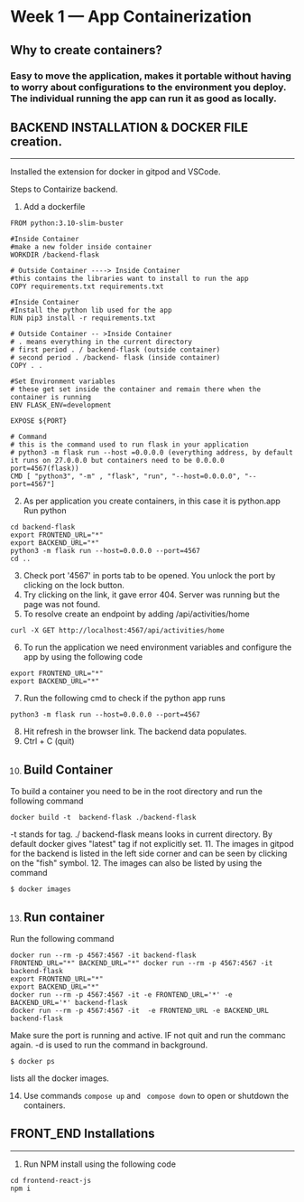 # Week 1 — App Containerization

## Why to create containers?
### Easy to move the application, makes it portable without having to worry about configurations to the environment you deploy. The individual running the app can run it as good as locally. 

## BACKEND INSTALLATION & DOCKER FILE creation. 
-----------------------------------------------------
Installed the extension for docker in gitpod and VSCode. 

Steps to Contairize backend. 

1. Add a dockerfile
```
FROM python:3.10-slim-buster

#Inside Container
#make a new folder inside container
WORKDIR /backend-flask

# Outside Container ----> Inside Container
#this contains the libraries want to install to run the app
COPY requirements.txt requirements.txt

#Inside Container
#Install the python lib used for the app
RUN pip3 install -r requirements.txt

# Outside Container -- >Inside Container
# . means everything in the current directory
# first period . / backend-flask (outside container)
# second period . /backend- flask (inside container)
COPY . .

#Set Environment variables
# these get set inside the container and remain there when the container is running
ENV FLASK_ENV=development

EXPOSE ${PORT}

# Command
# this is the command used to run flask in your application
# python3 -m flask run --host =0.0.0.0 (everything address, by default it runs on 27.0.0.0 but containers need to be 0.0.0.0 port=4567(flask))
CMD [ "python3", "-m" , "flask", "run", "--host=0.0.0.0", "--port=4567"]

```
2. As per application you create containers, in this case it is python.app
Run python
```
cd backend-flask
export FRONTEND_URL="*"
export BACKEND_URL="*"
python3 -m flask run --host=0.0.0.0 --port=4567
cd ..
```

3. Check port '4567' in ports tab to be opened. You unlock the port by clicking on the lock button. 
4. Try clicking on the link, it gave error 404. Server was running but the page was not found. 
5. To resolve create an endpoint by adding /api/activities/home

```curl -X GET http://localhost:4567/api/activities/home```

6. To run the application we need environment variables and configure the app by using the following code

```
export FRONTEND_URL="*"
export BACKEND_URL="*"
```
7. Run the following cmd to check if the python app runs

```
python3 -m flask run --host=0.0.0.0 --port=4567
```
8. Hit refresh in the browser link. The backend data populates. 
9. Ctrl + C (quit)
10. ## Build Container
To build a container you need to be in the root directory and run the following command 
```
docker build -t  backend-flask ./backend-flask
```
-t stands for tag. 
./ backend-flask means looks in current directory. 
By default docker gives "latest" tag if not explicitly set. 
11. The images in gitpod for the backend is listed in the left side corner and can be seen by clicking on the "fish" symbol.
12. The images can also be listed by using the command 
```
$ docker images
```
13. ## Run container
Run the following command 
```
docker run --rm -p 4567:4567 -it backend-flask
FRONTEND_URL="*" BACKEND_URL="*" docker run --rm -p 4567:4567 -it backend-flask
export FRONTEND_URL="*"
export BACKEND_URL="*"
docker run --rm -p 4567:4567 -it -e FRONTEND_URL='*' -e BACKEND_URL='*' backend-flask
docker run --rm -p 4567:4567 -it  -e FRONTEND_URL -e BACKEND_URL backend-flask
```
Make sure the port is running and active. IF not quit and run the commanc again. 
-d is used to run the command in background. 

```
$ docker ps
```
lists all the docker images.

14. Use commands ```compose up``` and ``` compose down``` to open or shutdown the containers. 

## FRONT_END Installations
----------------------------

1. Run NPM install using the following code

```
cd frontend-react-js
npm i

```
